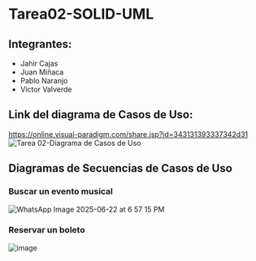 # Tarea02-SOLID-UML

## Integrantes:
- Jahir Cajas
- Juan Miñaca
- Pablo Naranjo
- Victor Valverde

## Link del diagrama de Casos de Uso: 
https://online.visual-paradigm.com/share.jsp?id=343131393337342d31 
![Tarea 02-Diagrama de Casos de Uso](https://github.com/user-attachments/assets/abaf6a3a-8927-4a47-9d29-2019fce92d2e)

## Diagramas de Secuencias de Casos de Uso

### Buscar un evento musical
![WhatsApp Image 2025-06-22 at 6 57 15 PM](https://github.com/user-attachments/assets/6beced05-d007-4af6-b4aa-f7f75a5c690d)

### Reservar un boleto
![image](https://github.com/user-attachments/assets/0cf9e4bd-af5f-4f9e-8139-22ef49585a1a)

